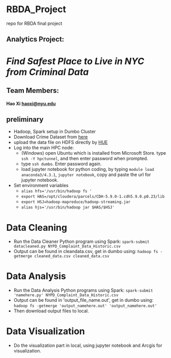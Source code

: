 # RBDA_Project
repo for RBDA final project


##  Analytics Project:  
#  ***Find Safest Place to Live in NYC from Criminal Data***

## Team Members:
#### Hao Xi haoxi@nyu.edu

## preliminary
* Hadoop, Spark setup in Dumbo Cluster
* Download Crime Dataset from [here](https://data.cityofnewyork.us/Public-Safety/NYPD-Complaint-Data-Historic/qgea-i56i "NYPD crime dataset")
* upload	the	data file on HDFS directly by [HUE](http://babar.es.its.nyu.edu:8888/filebrowser/ "HUE webpage here")
* Log into the main HPC node:
  - (Windows) open Ubuntu which is installed from Microsoft Store. type `ssh -Y hpctunnel`, and then enter password when prompted.
  - type `ssh dumbo`. Enter password again.
  - load jupyter notebook for python coding, by typing `module load anaconda3/4.3.1`, `jupyter notebook`, copy and paste the url for jupyter notebook.
* Set environment variables
  -  `alias hfs='/usr/bin/hadoop fs '`
  -  `export HAS=/opt/cloudera/parcels/CDH-5.9.0-1.cdh5.9.0.p0.23/lib`
  -  `export HSJ=hadoop-mapreduce/hadoop-streaming.jar`
  -  `alias hjs='/usr/bin/hadoop jar $HAS/$HSJ'`

# Data Cleaning
* Run	the	Data Cleaner Python	program	using	Spark: `spark-submit datacleaned.py NYPD_Complaint_Data_Historic.csv`
* Output can be found in cleandata.csv, get in dumbo using: `hadoop fs -getmerge cleaned_data.csv cleaned_data.csv`

# Data Analysis
* Run	the	Data Analysis Python programs using	Spark: `spark-submit 'namehere.py' NYPD_Complaint_Data_Historic.csv`
* Output can be found in 'output_file_name.out', get in dumbo using: `hadoop fs -getmerge 'output_namehere.out' 'output_namehere.out'`
* Then download output files to local.

# Data Visualization
* Do the visualization part in local, using jupyter notebook and Arcgis for visualization.

